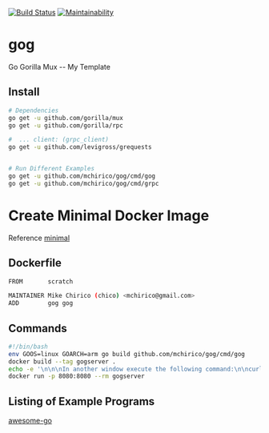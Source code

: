 [![Build Status](https://travis-ci.org/mchirico/gog.svg?branch=develop)](https://travis-ci.org/mchirico/gog) [![Maintainability](https://api.codeclimate.com/v1/badges/1558bc5ede187bd55266/maintainability)](https://codeclimate.com/github/mchirico/gog/maintainability)

# gog
Go Gorilla Mux -- My Template


## Install

```bash
# Dependencies
go get -u github.com/gorilla/mux
go get -u github.com/gorilla/rpc

#  ... client: (grpc_client)
go get -u github.com/levigross/grequests


# Run Different Examples
go get -u github.com/mchirico/gog/cmd/gog
go get -u github.com/mchirico/gog/cmd/grpc
```



# Create Minimal Docker Image

Reference [minimal](https://github.com/mchirico/gog/tree/min_docker/docker/minimal)


## Dockerfile
```bash
FROM       scratch

MAINTAINER Mike Chirico (chico) <mchirico@gmail.com>
ADD        gog gog

```

## Commands

```bash
#!/bin/bash
env GOOS=linux GOARCH=arm go build github.com/mchirico/gog/cmd/gog
docker build --tag gogserver .
echo -e '\n\n\nIn another window execute the following command:\n\ncurl localhost:8080\n\n'
docker run -p 8080:8080 --rm gogserver

```


## Listing of Example Programs
[awesome-go](https://awesome-go.com/)